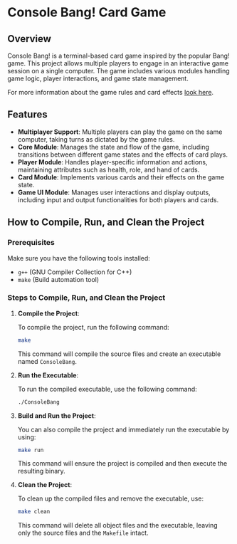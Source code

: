 # Console Bang! Card Game

## Overview

Console Bang! is a terminal-based card game inspired by the popular Bang! game. This project allows multiple players to engage in an interactive game session on a single computer. The game includes various modules handling game logic, player interactions, and game state management.

For more information about the game rules and card effects [look here](https://en.wikipedia.org/wiki/Bang!_(card_game)).

## Features

- **Multiplayer Support**: Multiple players can play the game on the same computer, taking turns as dictated by the game rules.
- **Core Module**: Manages the state and flow of the game, including transitions between different game states and the effects of card plays.
- **Player Module**: Handles player-specific information and actions, maintaining attributes such as health, role, and hand of cards.
- **Card Module**: Implements various cards and their effects on the game state.
- **Game UI Module**: Manages user interactions and display outputs, including input and output functionalities for both players and cards.

## How to Compile, Run, and Clean the Project

### Prerequisites

Make sure you have the following tools installed:
- `g++` (GNU Compiler Collection for C++)
- `make` (Build automation tool)

### Steps to Compile, Run, and Clean the Project

1. **Compile the Project**:

    To compile the project, run the following command:
    ```sh
    make
    ```

    This command will compile the source files and create an executable named `ConsoleBang`.

2. **Run the Executable**:

    To run the compiled executable, use the following command:
    ```sh
    ./ConsoleBang
    ```

3. **Build and Run the Project**:

    You can also compile the project and immediately run the executable by using:
    ```sh
    make run
    ```

    This command will ensure the project is compiled and then execute the resulting binary.

4. **Clean the Project**:

    To clean up the compiled files and remove the executable, use:
    ```sh
    make clean
    ```

    This command will delete all object files and the executable, leaving only the source files and the `Makefile` intact.

